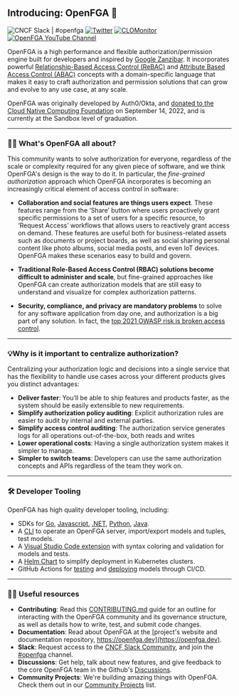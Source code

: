 ## Introducing: OpenFGA 👋

![CNCF Slack | #openfga](https://img.shields.io/badge/cncf-openfga-1AA7EC)
[![Twitter](https://img.shields.io/twitter/follow/openfga?color=%23179CF0&logo=twitter&style=flat-square "@openfga on Twitter")](https://twitter.com/openfga)
[![CLOMonitor](https://img.shields.io/endpoint?url=https://clomonitor.io/api/projects/cncf/openfga/badge)](https://clomonitor.io/projects/cncf/openfga)
[![OpenFGA YouTube Channel](https://img.shields.io/badge/YouTube-Subscribe-red?style=flat&logo=youtube)](https://www.youtube.com/@OpenFGA)

OpenFGA is a high performance and flexible authorization/permission engine built for developers and inspired by [Google Zanzibar](https://research.google/pubs/pub48190/). It incorporates powerful [Relationship-Based Access Control (ReBAC)](https://en.wikipedia.org/wiki/Relationship-based_access_control) and [Attribute Based Access Control (ABAC)](https://en.wikipedia.org/wiki/Attribute-based_access_control) concepts with a domain-specific language that makes it easy to craft authorization and permission solutions that can grow and evolve to any use case, at any scale.

OpenFGA was originally developed by Auth0/Okta, and  [donated to the Cloud Native Computing Foundation](https://www.cncf.io/projects/openfga/) on September 14, 2022, and is currently at the Sandbox level of graduation.

---
### 🙋‍♀️ What's OpenFGA all about?

This community wants to solve authorization for everyone, regardless of the scale or complexity required for any given piece of software, and we think OpenFGA's design is the way to do it. In particular, the *fine-grained authorization* approach which OpenFGA incorporates is becoming an increasingly critical element of access control in software:

* **Collaboration and social features are things users expect**. These features range from the ‘Share’ button where users proactively grant specific permissions to a set of users for a specific resource, to ‘Request Access’ workflows that allows users to reactively grant access on demand. These features are useful both for business-related assets such as documents or project boards, as well as social sharing personal content like photo albums, social media posts, and even IoT devices. OpenFGA makes these scenarios easy to build and govern.

* **Traditional Role-Based Access Control (RBAC) solutions become difficult to administer and scale**, but fine-grained approaches like OpenFGA can create authorization models that are still easy to understand and visualize for complex authorization patterns.

* **Security, compliance, and privacy are mandatory problems** to solve for any software application from day one, and authorization is a big part of any solution. In fact, the [top 2021 OWASP risk is broken access control](https://owasp.org/Top10/).

---
### 💡Why is it important to centralize authorization?

Centralizing your authorization logic and decisions into a single service that has the flexibility to handle use cases across your different products gives you distinct advantages:

* **Deliver faster**: You’ll be able to ship features and products faster, as the system should be easily extensible to new requirements.
* **Simplify authorization policy auditing**: Explicit authorization rules are easier to audit by internal and external parties.
* **Simplify access control auditing**: The authorization service generates logs for all operations out-of-the-box, both reads and writes
* **Lower operational costs**: Having a single authorization system makes it simpler to manage.
* **Simpler to switch teams**:  Developers can use the same authorization concepts and APIs regardless of the team they work on.

---
### 🛠️ Developer Tooling

OpenFGA has high quality developer tooling, including:

- SDKs for [Go](https://github.com/openfga/go-sdk), [Javascript](https://github.com/openfga/js-sdk), [.NET](https://github.com/openfga/dotnet-sdk), [Python](https://github.com/openfga/python-sdk), [Java](https://github.com/openfga/java-sdk).
- A [CLI](https://github.com/openfga/cli) to operate an OpenFGA server, import/export models and tuples, test models.
- A [Visual Studio Code extension](https://marketplace.visualstudio.com/items?itemName=openfga.openfga-vscode) with syntax coloring and validation for models and tests.
- A [Helm Chart](https://github.com/openfga/helm-charts) to simplify deployment in Kubernetes clusters.
- GitHub Actions for [testing](https://github.com/marketplace/actions/openfga-model-testing-action) and [deploying](https://github.com/marketplace/actions/openfga-model-deploy-action) models through CI/CD.

---
### 👩‍💻 Useful resources

* **Contributing**: Read this [CONTRIBUTING.md](https://github.com/openfga/.github/blob/main/CONTRIBUTING.md) guide for an outline for interacting with the OpenFGA community and its governance structure, as well as details how to write, test, and submit code changes.
* **Documentation**: Read about OpenFGA at the [project's website and documentation repository, https://openfga.dev](https://openfga.dev).
* **Slack**: Request access to the [CNCF Slack Community](https://slack.cncf.io/), and join the [#openfga](https://cloud-native.slack.com/archives/C06G1NNH47N) channel.
* **Discussions**: Get help, talk about new features, and give feedback to the core OpenFGA team in the Github's [Discussions](https://github.com/orgs/openfga/discussions).
* **Community Projects**: We're building amazing things with OpenFGA. Check them out in our [Community Projects](https://github.com/openfga/community#community-projects) list.
